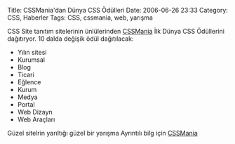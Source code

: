 Title: CSSMania&#039;dan Dünya CSS Ödülleri
Date: 2006-06-26 23:33
Category: CSS, Haberler
Tags: CSS, cssmania, web, yarışma

CSS Site tanıtım sitelerinin ünlülerinden [CSSMania][] İlk Dünya CSS
Ödüllerini dağıtıryor. 10 dalda değişik ödül dağıtılacak:

-   Yılın sitesi
-   Kurumsal
-   Blog
-   Ticari
-   Eğlence
-   Kurum
-   Medya
-   Portal
-   Web Dizayn
-   Web Araçları

Güzel sitelrin yarıltığı güzel bir yarışma Ayrıntılı bilg için
[CSSMania][1]

</p>

  [CSSMania]: http://cssmania.com/
  [1]: http://awards.cssmania.com/2006/06/05/css-world-awards-nominations.php
